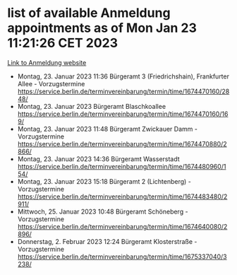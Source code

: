 # list of available Anmeldung appointments as of Mon Jan 23 11:21:26 CET 2023
[Link to Anmeldung website](https://service.berlin.de/terminvereinbarung/termin/tag.php?termin=0&anliegen[]=120686&dienstleisterlist=122210,122217,327316,122219,327312,122227,327314,122231,327346,122243,327348,122252,329742,122260,329745,122262,329748,122254,329751,122271,327278,122273,327274,122277,327276,330436,122280,327294,122282,327290,122284,327292,327539,122291,327270,122285,327266,122286,327264,122296,327268,150230,329760,122301,327282,122297,327286,122294,327284,122312,329763,122314,329775,122304,327330,122311,327334,122309,327332,122281,327352,122279,329772,122276,327324,122274,327326,122267,329766,122246,327318,122251,327320,122257,327322,122208,327298,122226,327300,121362,121364&herkunft=http%3A%2F%2Fservice.berlin.de%2Fdienstleistung%2F120686%2F)
- Montag, 23. Januar 2023 11:36 Bürgeramt 3 (Friedrichshain), Frankfurter Allee - Vorzugstermine https://service.berlin.de/terminvereinbarung/termin/time/1674470160/2848/
- Montag, 23. Januar 2023  Bürgeramt Blaschkoallee https://service.berlin.de/terminvereinbarung/termin/time/1674470160/169/
- Montag, 23. Januar 2023 11:48 Bürgeramt Zwickauer Damm - Vorzugstermine https://service.berlin.de/terminvereinbarung/termin/time/1674470880/2866/
- Montag, 23. Januar 2023 14:36 Bürgeramt Wasserstadt https://service.berlin.de/terminvereinbarung/termin/time/1674480960/154/
- Montag, 23. Januar 2023 15:18 Bürgeramt 2 (Lichtenberg) - Vorzugstermine https://service.berlin.de/terminvereinbarung/termin/time/1674483480/2911/
- Mittwoch, 25. Januar 2023 10:48 Bürgeramt Schöneberg - Vorzugstermine https://service.berlin.de/terminvereinbarung/termin/time/1674640080/2896/
- Donnerstag, 2. Februar 2023 12:24 Bürgeramt Klosterstraße - Vorzugstermine https://service.berlin.de/terminvereinbarung/termin/time/1675337040/3238/
